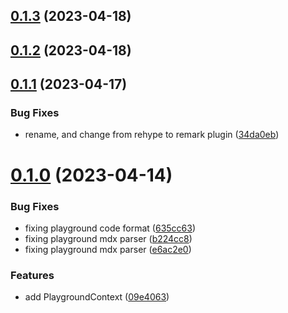 ## [0.1.3](https://github.com/jucian0/playground/compare/v0.1.2...v0.1.3) (2023-04-18)



## [0.1.2](https://github.com/jucian0/playground/compare/v0.1.1...v0.1.2) (2023-04-18)



## [0.1.1](https://github.com/jucian0/playground/compare/v0.1.0...v0.1.1) (2023-04-17)


### Bug Fixes

* rename, and change from rehype to remark plugin ([34da0eb](https://github.com/jucian0/playground/commit/34da0ebbe5e99ffd8e1fd85baa53897b6fc735a7))



# [0.1.0](https://github.com/jucian0/playground/compare/e6ac2e095d729d34400d53b7800d3a364fb6090a...v0.1.0) (2023-04-14)


### Bug Fixes

* fixing playground code format ([635cc63](https://github.com/jucian0/playground/commit/635cc63c329be4fa9cde0bf48d4bdce7f28e0df5))
* fixing playground mdx parser ([b224cc8](https://github.com/jucian0/playground/commit/b224cc89b7bed91ad8978fc21b55070174cfa19c))
* fixing playground mdx parser ([e6ac2e0](https://github.com/jucian0/playground/commit/e6ac2e095d729d34400d53b7800d3a364fb6090a))


### Features

* add PlaygroundContext ([09e4063](https://github.com/jucian0/playground/commit/09e4063002eb64b854a6ba45255a37b5542e8e65))



